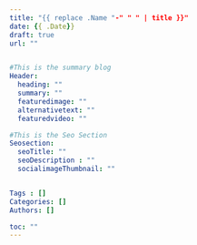 ```yaml
---
title: "{{ replace .Name "-" " " | title }}"
date: {{ .Date}}
draft: true
url: ""


#This is the summary blog
Header:
  heading: ""
  summary: ""
  featuredimage: ""
  alternativetext: ""
  featuredvideo: ""

#This is the Seo Section
Seosection:
  seoTitle: ""
  seoDescription : ""
  socialimageThumbnail: ""


Tags : []
Categories: []
Authors: []

toc: ""
---
```


